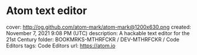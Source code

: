 # Atom text editor

cover: http://og.github.com/atom-mark/atom-mark@1200x630.png
created: November 7, 2021 9:08 PM (UTC)
description: A hackable text editor for the 21st Century
folder: BOOKMRKS-MTHRFCKR / DEV-MTHRFCKR / Code Editors
tags: Code Editors
url: https://atom.io